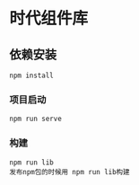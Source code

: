# 时代组件库

## 依赖安装
```
npm install
```

### 项目启动
```
npm run serve
```

### 构建
```
npm run lib
发布npm包的时候用 npm run lib构建
```

